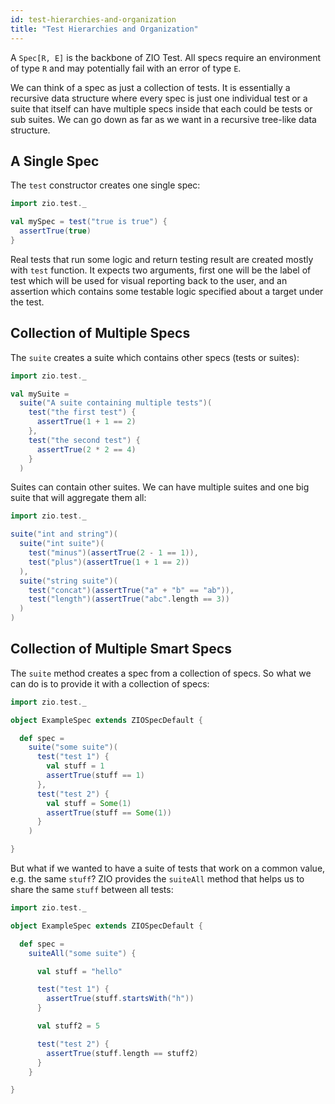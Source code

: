 ```yaml
---
id: test-hierarchies-and-organization
title: "Test Hierarchies and Organization"
---
```


A `Spec[R, E]` is the backbone of ZIO Test. All specs require an environment of type `R` and may potentially fail with an error of type `E`.

We can think of a spec as just a collection of tests. It is essentially a recursive data structure where every spec is just one individual test or a suite that itself can have multiple specs inside that each could be tests or sub suites. We can go down as far as we want in a recursive tree-like data structure.

## A Single Spec

The `test` constructor creates one single spec:

```scala mdoc:silent:nest
import zio.test._

val mySpec = test("true is true") {
  assertTrue(true)
}
```

Real tests that run some logic and return testing result are created mostly with `test` function. It expects two arguments, first one will be the label of test which will be used for visual reporting back to the user, and an assertion which contains some testable logic specified about a target under the test.

## Collection of Multiple Specs

The `suite` creates a suite which contains other specs (tests or suites):

```scala mdoc:compile-only
import zio.test._

val mySuite =
  suite("A suite containing multiple tests")(
    test("the first test") {
      assertTrue(1 + 1 == 2)
    },
    test("the second test") {
      assertTrue(2 * 2 == 4)
    }
  )
```

Suites can contain other suites. We can have multiple suites and one big suite that will aggregate them all:

```scala mdoc:compile-only
import zio.test._

suite("int and string")(
  suite("int suite")(
    test("minus")(assertTrue(2 - 1 == 1)),
    test("plus")(assertTrue(1 + 1 == 2))
  ),
  suite("string suite")(
    test("concat")(assertTrue("a" + "b" == "ab")),
    test("length")(assertTrue("abc".length == 3))
  )
)
```

## Collection of Multiple **Smart** Specs

The `suite` method creates a spec from a collection of specs. So what we can do is to provide it with a collection of specs:

```scala mdoc:compile-only
import zio.test._

object ExampleSpec extends ZIOSpecDefault {

  def spec =
    suite("some suite")(
      test("test 1") {
        val stuff = 1
        assertTrue(stuff == 1)
      },
      test("test 2") {
        val stuff = Some(1)
        assertTrue(stuff == Some(1))
      }
    )

}
```

But what if we wanted to have a suite of tests that work on a common value, e.g. the same `stuff`? ZIO provides the `suiteAll` method that helps us to share the same `stuff` between all tests:

```scala mdoc:compile-only
import zio.test._

object ExampleSpec extends ZIOSpecDefault {

  def spec =
    suiteAll("some suite") {

      val stuff = "hello"

      test("test 1") {
        assertTrue(stuff.startsWith("h"))
      }

      val stuff2 = 5

      test("test 2") {
        assertTrue(stuff.length == stuff2)
      }
    }

}
```
